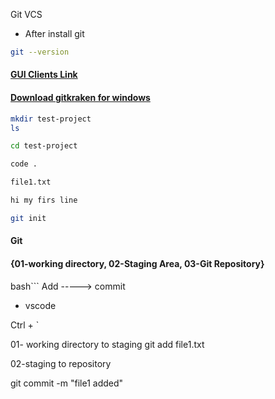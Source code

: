  Git VCS

* After install git

```bash
git --version
```

#### [GUI Clients Link](https://git-scm.com/downloads/guis)

#### [Download gitkraken for windows](https://www.gitkraken.com/download/windows64)


```bash
mkdir test-project
ls

cd test-project

code .

file1.txt

hi my firs line

git init

```


#### Git
#### {01-working directory, 02-Staging Area, 03-Git Repository}

bash```
Add -----> commit


* vscode

Ctrl + `

01- working directory to staging 
git add file1.txt

02-staging to repository


git commit -m "file1 added"
```

















  
